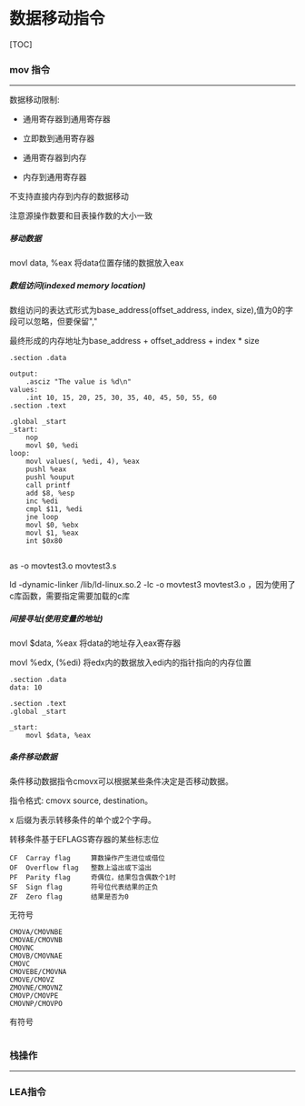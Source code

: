 # 数据移动指令

[TOC]



### mov 指令

------

数据移动限制:

* 通用寄存器到通用寄存器

* 立即数到通用寄存器

* 通用寄存器到内存

* 内存到通用寄存器

  

不支持直接内存到内存的数据移动

注意源操作数要和目表操作数的大小一致

##### 移动数据

movl data, %eax  将data位置存储的数据放入eax

##### 数组访问(indexed memory location)

数组访问的表达式形式为base_address(offset_address, index, size),值为0的字段可以忽略，但要保留","

最终形成的内存地址为base_address + offset_address + index * size

~~~
.section .data

output:
	.asciz "The value is %d\n"
values:
	.int 10, 15, 20, 25, 30, 35, 40, 45, 50, 55, 60
.section .text

.global _start
_start:
	nop
	movl $0, %edi
loop:
	movl values(, %edi, 4), %eax
	pushl %eax
	pushl %ouput
	call printf
	add $8, %esp
	inc %edi
	cmpl $11, %edi
	jne loop
	movl $0, %ebx
	movl $1, %eax
	int $0x80
	

~~~

as -o movtest3.o movtest3.s

ld -dynamic-linker /lib/ld-linux.so.2 -lc -o movtest3 movtest3.o ，因为使用了c库函数，需要指定需要加载的c库



##### 间接寻址(使用变量的地址)

movl $data, %eax  将data的地址存入eax寄存器

movl %edx, (%edi) 将edx内的数据放入edi内的指针指向的内存位置

~~~
.section .data
data: 10

.section .text
.global _start

_start:
	movl $data, %eax
~~~

##### 条件移动数据

条件移动数据指令cmovx可以根据某些条件决定是否移动数据。

指令格式: cmovx source, destination。

x  后缀为表示转移条件的单个或2个字母。

转移条件基于EFLAGS寄存器的某些标志位

~~~
CF	Carray flag  	算数操作产生进位或借位
OF 	Overflow flag	整数上溢出或下溢出
PF	Parity flag		奇偶位，结果包含偶数个1时
SF 	Sign flag		符号位代表结果的正负
ZF 	Zero flag		结果是否为0
~~~



无符号

~~~
CMOVA/CMOVNBE
CMOVAE/CMOVNB
CMOVNC
CMOVB/CMOVNAE
CMOVC
CMOVEBE/CMOVNA
CMOVE/CMOVZ
ZMOVNE/CMOVNZ
CMOVP/CMOVPE
CMOVNP/CMOVPO
~~~

有符号

~~~

~~~

### 栈操作

------



### LEA指令
